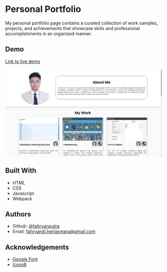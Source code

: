 # Personal Portfolio

My personal portfolio page contains a curated collection of work samples, projects, and achievements that showcase skills and professional accomplishments in an organized manner.

## Demo

[Link to live demo](https://fahryanputra.github.io/portfolio/)

![Demo Image](./dist/assets/demo_image_1.png)

## Built With

- HTML
- CSS
- Javascript
- Webpack

## Authors

- Github: [@fahryanputra](https://www.github.com/fahryanputra)
- Email: [fahryandi.herlasmara@gmail.com](fahryandi.herlasmara@gmail.com)

## Acknowledgements

- [Google Font](https://fonts.google.com/)
- [Icons8](https://icons8.com/)
